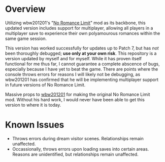 # Overview
Utilizing wbw201201's "[No Romance Limit](https://www.nexusmods.com/baldursgate3/mods/1529)" mod as its backbone, this updated version includes support for multiplayer, allowing all players in a multiplayer save to experience their own polyamourous romances within the same game session.

This version has worked successfully for updates up to Patch 7, but has _not_ been thoroughly debugged; **use only at your own risk**. This repository is a version updated by myself and for myself. While it has proven itself functional for me thus far, I cannot guarantee a complete abscence of bugs, especially because I have yet to beat the game. There are points where the console throws errors for reasons I will likely not be debugging, as wbw201201 has confirmed that he will be implementing multiplayer support in future versions of No Romance Limit.

Massive props to [wbw201201](https://next.nexusmods.com/profile/wbw201201/mods?gameId=3474) for making the original No Romance Limit mod. Without his hard work, I would never have been able to get this version to where it is today.

# Known Issues
- Throws errors during dream visitor scenes. Relationships remain unaffected.
- Occassionally, throws errors upon loading saves into certain areas. Reasons are unidentified, but relationships remain unaffected.

